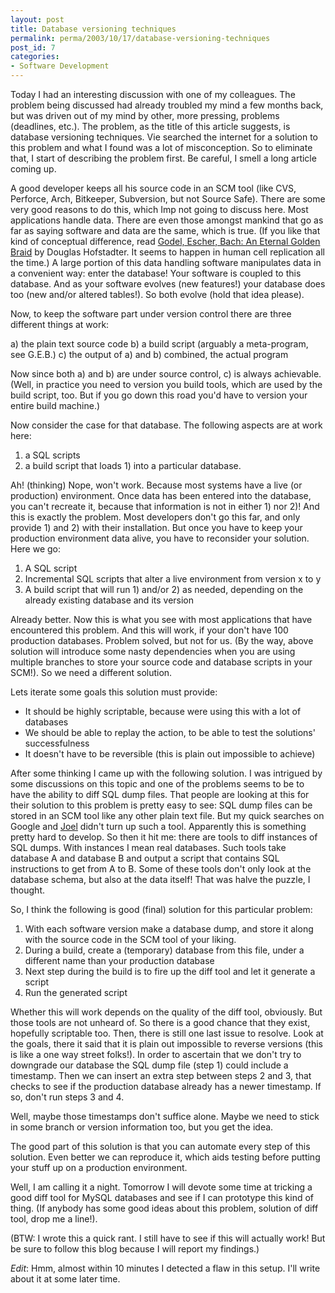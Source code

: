 ```yaml
---
layout: post
title: Database versioning techniques
permalink: perma/2003/10/17/database-versioning-techniques
post_id: 7
categories:
- Software Development
---
```


Today I had an interesting discussion with one of my colleagues. The problem being discussed had already troubled my mind a few months back, but was driven out of my mind by other, more pressing, problems (deadlines, etc.). The problem, as the title of this article suggests, is database versioning techniques. Vie searched the internet for a solution to this problem and what I found was a lot of misconception. So to eliminate that, I start of describing the problem first. Be careful, I smell a long article coming up.

A good developer keeps all his source code in an SCM tool (like CVS, Perforce, Arch, Bitkeeper, Subversion, but not Source Safe). There are some very good reasons to do this, which Imp not going to discuss here. Most applications handle data. There are even those amongst mankind that go as far as saying software and data are the same, which is true. (If you like that kind of conceptual difference, read [Godel, Escher, Bach: An Eternal Golden Braid](http://www.amazon.com/exec/obidos/tg/detail/-/0465026567/qid=1066342116) by Douglas Hofstadter. It seems to happen in human cell replication all the time.) A large portion of this data handling software manipulates data in a convenient way: enter the database! Your software is coupled to this database. And as your software evolves (new features!) your database does too (new and/or altered tables!). So both evolve (hold that idea please).

Now, to keep the software part under version control there are three different things at work:

a) the plain text source code
b) a build script (arguably a meta-program, see G.E.B.)
c) the output of a) and b) combined, the actual program

Now since both a) and b) are under source control, c) is always achievable. (Well, in practice you need to version you build tools, which are used by the build script, too. But if you go down this road you'd have to version your entire build machine.)

Now consider the case for that database. The following aspects are at work here:

1. a SQL scripts
2. a build script that loads 1) into a particular database.

Ah! (thinking) Nope, won't work. Because most systems have a live (or production) environment. Once data has been entered into the database, you can't recreate it, because that information is not in either 1) nor 2)! And this is exactly the problem. Most developers don't go this far, and only provide 1) and 2) with their installation. But once you have to keep your production environment data alive, you have to reconsider your solution. Here we go:

1. A SQL script
2. Incremental SQL scripts that alter a live environment from version x to y
3. A build script that will run 1) and/or 2) as needed, depending on the already existing database and its version

Already better. Now this is what you see with most applications that have encountered this problem. And this will work, if your don't have 100 production databases. Problem solved, but not for us. (By the way, above solution will introduce some nasty dependencies when you are using multiple branches to store your source code and database scripts in your SCM!). So we need a different solution.

Lets iterate some goals this solution must provide:

 * It should be highly scriptable, because were using this with a lot of databases
 * We should be able to replay the action, to be able to test the solutions' successfulness
 * It doesn't have to be reversible (this is plain out impossible to achieve)

After some thinking I came up with the following solution. I was intrigued by some discussions on this topic and one of the problems seems to be to have the ability to diff SQL dump files. That people are looking at this for their solution to this problem is pretty easy to see: SQL dump files can be stored in an SCM tool like any other plain text file. But my quick searches on Google and [Joel](http://www.joelonsoftware.com/) didn't turn up such a tool. Apparently this is something pretty hard to develop. So then it hit me: there are tools to diff instances of SQL dumps. With instances I mean real databases. Such tools take database A and database B and output a script that contains SQL instructions to get from A to B. Some of these tools don't only look at the database schema, but also at the data itself! That was halve the puzzle, I thought.

So, I think the following is good (final) solution for this particular problem:

1. With each software version make a database dump, and store it along with the source code in the SCM tool of your liking.
2. During a build, create a (temporary) database from this file, under a different name than your production database
3. Next step during the build is to fire up the diff tool and let it generate a script
4. Run the generated script

Whether this will work depends on the quality of the diff tool, obviously. But those tools are not unheard of. So there is a good chance that they exist, hopefully scriptable too. Then, there is still one last issue to resolve. Look at the goals, there it said that it is plain out impossible to reverse versions (this is like a one way street folks!). In order to ascertain that we don't try to downgrade our database the SQL dump file (step 1) could include a timestamp. Then we can insert an extra step between steps 2 and 3, that checks to see if the production database already has a newer timestamp. If so, don't run steps 3 and 4.

Well, maybe those timestamps don't suffice alone. Maybe we need to stick in some branch or version information too, but you get the idea.

The good part of this solution is that you can automate every step of this solution. Even better we can reproduce it, which aids testing before putting your stuff up on a production environment.

Well, I am calling it a night. Tomorrow I will devote some time at tricking a good diff tool for MySQL databases and see if I can prototype this kind of thing. (If anybody has some good ideas about this problem, solution of diff tool, drop me a line!).

(BTW: I wrote this a quick rant. I still have to see if this will actually work! But be sure to follow this blog because I will report my findings.)

*Edit*: Hmm, almost within 10 minutes I detected a flaw in this setup. I'll write about it at some later time.
